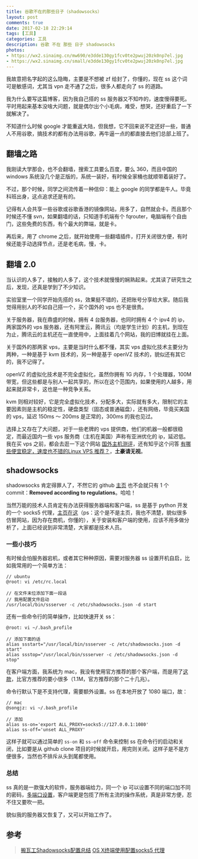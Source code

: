 ```yaml
---
title: 谷歌不在的那些日子（shadowsocks）
layout: post
comments: true
date: 2017-02-18 22:29:14
tags: [工具]
categories: 工具
description: 谷歌 不在 那些 日子 shadowsocks
photos:
- https://wx2.sinaimg.cn/mw690/e3dde130gy1fcv0te2pwuj20zk0np7el.jpg
- https://wx2.sinaimg.cn/small/e3dde130gy1fcv0te2pwuj20zk0np7el.jpg
---
```

我故意把名字起的这么隐晦，主要是不想被 zf 给封了，你懂的，现在 ss 这个词可是敏感词，尤其当 vpn 走不通了之后，很多人都走向了 ss 的道路。

我为什么要写这篇博客，因为我自己搭的 ss 服务器又不知咋的，速度慢得要死。平时用起来基本没啥大问题，就是偶尔出个小毛病，难受，想哭，还好重启了一下就解决了。
<!--more-->
不知道什么时候 google 才能重返大陆，但我想，它不回来说不定还好一些，普通人不用谷歌，搞技术的都有办法用谷歌，再牛逼一点的都直接去他们总部上班了。

## 翻墙之路

我刚读大学那会，也不会翻墙，搜索工具要么百度，要么 360，而且中国的 windows 系统没几个是正版的，系统一装好，有时候全家桶也就顺带着装好了。

不过，那个时候，同学之间流传着一种信仰：能上 google 的同学都是牛人。毕竟科班出身，这点追求还是有的。

记得有人会共享一些谷歌或谷歌香港的镜像网站，用多了，自然就会卡。而且那个时候还不懂 svn，如果翻墙的话，只知道手机端有个 fqrouter，电脑端有个自由门，这些免费的东西，有个最大的弊端，就是卡。

再后来，用了 chrome 之后，就开始使用一些翻墙插件，打开关闭很方便，有时候还能手动选择节点，还是老毛病，慢，卡。

## 翻墙 2.0

当认识的人多了，接触的人多了，这个技术就慢慢的娴熟起来。尤其读了研究生之后，发现，还真是学到了不少知识。

实验室里一个同学开始先搭的 ss，效果挺不错的，还把账号分享给大家。随后我觉得用别人的不如自己搭一个，买个国外的 vps 也不是很贵。

关于服务器，我在鼎盛的时候，拥有 4 台服务器，也同时拥有 4 个 ipv4 的 ip，两家国外的 vps 服务器，还有阿里云，腾讯云（均是学生计划）的主机，到现在为止，腾讯云的主机还在一直使用中，上面挂着几个网站，我的旧博就挂在上面。

关于国外的那两家 vps，主要是当时什么都不懂，其实 vps 虚拟化技术主要分为两种，一种是基于 kvm 技术的，另一种是基于 openVZ 技术的，貌似还有其它的，我不记得了。

openVZ 的虚拟化技术是不完全虚拟化，虽然你拥有 1G 内存，1 个处理器，100M 带宽，但这些都是与别人一起共享的，所以在这个范围内，如果使用的人越多，用起来就非常卡，这也是一种竞争关系。

kvm 则相对较好，它是完全虚拟化技术，分配多大，实际就有多大，限制它的主要因素则是主机的稳定性，硬盘类型（固态或普通磁盘），还有网络，毕竟买美国的 vps，延迟 150ms ～ 200ms 是正常的，300ms 的我也见过。

选择上又存在了大问题，对于一些老牌的 vps 提供商，他们的机器一般都很稳定，而最近国内一些 vps 服务商（主机在美国）声称有亚洲优化的 ip，延迟低。我在买 vps 之前，都会去逛一下这个网站 [国外主机测评](http://www.zhujiceping.com/)，还有知乎这个问答 [有哪些便宜稳定，速度也不错的Linux VPS 推荐？](https://www.zhihu.com/question/20800554)，**土豪请无视**。

## shadowsocks

shadowsocks 肯定得罪人了，不然它的 github [主页](https://github.com/shadowsocks/shadowsocks) 也不会就只有 1 个 commit：**Removed according to regulations**。哈哈！

当然万能的技术人员肯定有办法获得服务器端和客户端，ss 是基于 python 开发的一个 socks5 代理，[主页在这](https://shadowsocks.org)（ps：这个是不是主页，我也不清楚，貌似很多仿冒网站，因为存在商机，你懂的），关于安装和客户端的使用，应该不用多做分析了，上面已经说到非常清楚，大家都是技术人员。

### 一些小技巧

有时候会怕服务器宕机，或者其它种种原因，需要对服务器 ss 设置开机自启，比如我常用的一个简单方法：

```
// ubuntu
@root: vi /etc/rc.local 

// 在文件末位添加下面一段话
// 我用配置文件启动
/usr/local/bin/ssserver -c /etc/shadowsocks.json -d start
```

还有一些命令行的简单操作，比如快速开关 ss：

```
@root: vi ~/.bash_profile

// 添加下面的话
alias ssstart="/usr/local/bin/ssserver -c /etc/shadowsocks.json -d start"
alias ssstop="/usr/local/bin/ssserver -c /etc/shadowsocks.json -d stop"
```

在客户端方面，我系统为 mac，我没有使用官方推荐的那个客户端，而是用了[这款](https://github.com/shadowsocks/shadowsocks-iOS/wiki/Shadowsocks-for-OSX-Help)，比官方推荐的要小很多（1.1M，官方推荐的那个二十几兆）。

命令行默认下是不支持代理，需要额外设置。ss 在本地开放了 1080 端口，故：

```
// mac
@songjz: vi ~/.bash_profile

// 添加
alias ss-on='export ALL_PROXY=socks5://127.0.0.1:1080'
alias ss-off='unset ALL_PROXY'
```

这样子就可以通过简单的 `ss-on` 和 `ss-off` 命令来控制 ss 在命令行的启动和关闭，比如要是从 github clone 项目的时候就开启，用完则关闭。这样子是不是方便很多，当然也不排斥从头到尾都使用。

### 总结

ss 真的是一款强大的软件，服务器端给力，同一个 ip 可以设置不同的端口加不同的密码，[多端口设置](https://blog.whsir.com/post-274.html)，客户端更是包揽了所有主流的操作系统，真是非常方便，忍不住又要吹一把。

貌似我的服务器又恢复了，又可以开始工作了。

## 参考

>[搬瓦工Shadowsocks配置总结](http://www.jianshu.com/p/36e55c289d65)
>[OS X终端使用配置socks5 代理](http://www.jianshu.com/p/16d7275ec736)